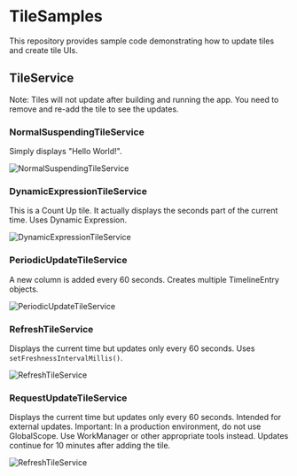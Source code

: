 # TileSamples
This repository provides sample code demonstrating how to update tiles and create tile UIs.

## TileService
Note: Tiles will not update after building and running the app. You need to remove and re-add the tile to see the updates.

### NormalSuspendingTileService
Simply displays "Hello World!".

![NormalSuspendingTileService](https://github.com/hiroaki404/tileSamples/assets/48251111/adf4d65b-0da2-4e3b-97ce-1a905b886038)

### DynamicExpressionTileService
This is a Count Up tile.
It actually displays the seconds part of the current time.
Uses Dynamic Expression.

![DynamicExpressionTileService](https://github.com/hiroaki404/tileSamples/assets/48251111/9ae76dc6-f069-4201-9b8a-87d730551340)

### PeriodicUpdateTileService
A new column is added every 60 seconds.
Creates multiple TimelineEntry objects.

![PeriodicUpdateTileService](https://github.com/hiroaki404/tileSamples/assets/48251111/30a9d13b-ae93-4a62-a068-762b9239386b)

### RefreshTileService
Displays the current time but updates only every 60 seconds.
Uses `setFreshnessIntervalMillis()`.

![RefreshTileService](https://github.com/hiroaki404/tileSamples/assets/48251111/7ce63898-c0e6-462a-ab7c-3614a7deecad)

### RequestUpdateTileService
Displays the current time but updates only every 60 seconds.
Intended for external updates.
Important: In a production environment, do not use GlobalScope. Use WorkManager or other appropriate tools instead.
Updates continue for 10 minutes after adding the tile.

![RefreshTileService](https://github.com/hiroaki404/tileSamples/assets/48251111/7ce63898-c0e6-462a-ab7c-3614a7deecad)
